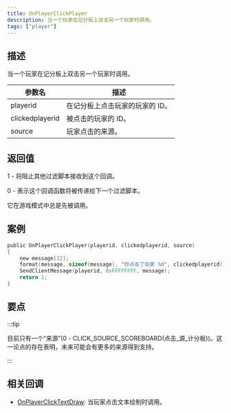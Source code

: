 ```yaml
---
title: OnPlayerClickPlayer
description: 当一个玩家在记分板上双击另一个玩家时调用。
tags: ["player"]
---
```


<VersionWarn name='callback' version='SA-MP 0.3a' />

## 描述

当一个玩家在记分板上双击另一个玩家时调用。

| 参数名          | 描述                            |
| --------------- | ------------------------------- |
| playerid        | 在记分板上点击玩家的玩家的 ID。 |
| clickedplayerid | 被点击的玩家的 ID。             |
| source          | 玩家点击的来源。                |

## 返回值

1 - 将阻止其他过滤脚本接收到这个回调。

0 - 表示这个回调函数将被传递给下一个过滤脚本。

它在游戏模式中总是先被调用。

## 案例

```c
public OnPlayerClickPlayer(playerid, clickedplayerid, source)
{
    new message[32];
    format(message, sizeof(message), "你点击了玩家 %d", clickedplayerid);
    SendClientMessage(playerid, 0xFFFFFFFF, message);
    return 1;
}
```

## 要点

:::tip

目前只有一个“来源”(0 - CLICK_SOURCE_SCOREBOARD(点击\_源\_计分板))。这一论点的存在表明，未来可能会有更多的来源得到支持。

:::

## 相关回调

- [OnPlayerClickTextDraw](OnPlayerClickTextDraw): 当玩家点击文本绘制时调用。
